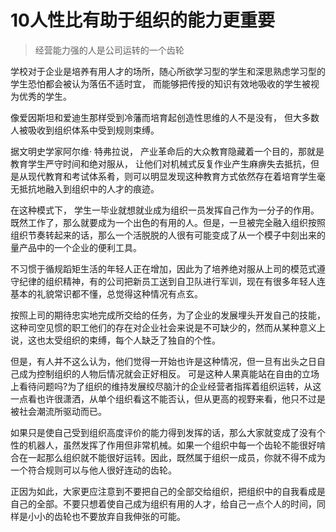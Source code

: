 # 10人性比有助于组织的能力更重要
>经营能力强的人是公司运转的一个齿轮

学校对于企业是培养有用人才的场所，随心所欲学习型的学生和深思熟虑学习型的学生恐怕都会被认为落伍不适时宜， 而能够把传授的知识有效地吸收的学生被视为优秀的学生。

像爱因斯坦和爱迪生那样受到冷藩而培育起创造性思维的人不是没有， 但大多数人被吸收到组织体系中受到规则束缚。

据文明史学家阿尔维· 特弗拉说， 产业革命后的大众教育隐藏着一个目的，那就是教育学生严守时间和绝对服从， 让他们对机械式反复作业产生麻痹失去抵抗，但是从现代教育和考试体系肴，则可以明显发现这种教育方式依然存在着培育学生毫无抵抗地融入到组织中的人才的痕迹。

在这种模式下， 学生一毕业就想就业成为组织一员发挥自己作为一分子的作用。既然工作了，那么就要成为一个出色的有用的人。但是，一旦被完全融入组织按照组织节奏转起来的话，那么一个活脱脱的人很有可能变成了从一个模子中刻出来的量产品中的一个企业的便利工具。

不习惯于循规蹈矩生活的年轻人正在增加，因此为了培养绝对服从上司的模范式遵守纪律的组织精神，有的公司把新员工送到自卫队进行军训，现在有很多年轻人连基本的礼貌常识都不懂，总觉得这种情况有点玄。

按照上司的期待忠实地完成所交给的任务，为了企业的发展埋头开发自己的技能，这种司空见惯的职工他们的存在对企业社会来说是不可缺少的，然而从某种意义上说，这也太受组织的束缚，每个人缺乏了独自的个性。

但是，有人并不这么认为，他们觉得一开始也许是这种情况，但一旦有出头之日自己成为控制组织的人物后情况就会正好相反。 可是这种人果真能站在自由的立场上看待问题吗?为了组织的维持发展绞尽脑汁的企业经营者指挥着组织运转，从这一点看也许很潇洒，从单个组织看这不能否认，但从更高的视野来看，他只不过是被社会潮流所驱动而已。

如果只是使自己受到组织高度评价的能力得到发挥的话，那么大家就变成了没有个性的机器人，虽然发挥了作用但非常机械。如果一个组织中每一个齿轮不能很好啃合在一起那么组织就不能很好运转。因此，既然属于组织一成员，你就不得不成为一个符合规则可以与他人很好连动的齿轮。

正因为如此，大家更应注意到不要把自己的全部交给组织，把组织中的自我看成是自己的全部。不要只想着使自己成为组织有用的人才，给自己一点个人的时间，同样是小小的齿轮也不要放弃自我伸张的可能。
